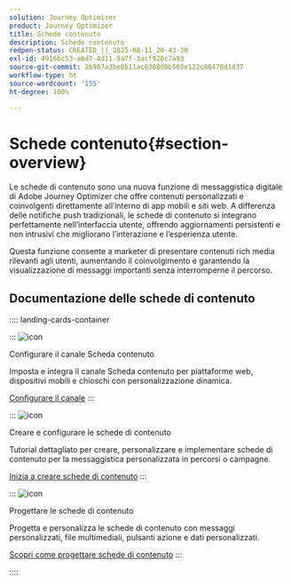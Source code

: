 ```yaml
---
solution: Journey Optimizer
product: Journey Optimizer
title: Schede contenuto
description: Schede contenuto
redpen-status: CREATED_||_2025-08-11_20-43-30
exl-id: 4916bc53-a6d7-4d11-9a7f-3acf920c7a93
source-git-commit: 2b907a3be8b11ac6308d0b563e122c88478d1d37
workflow-type: ht
source-wordcount: '155'
ht-degree: 100%

---
```


# Schede contenuto{#section-overview}

Le schede di contenuto sono una nuova funzione di messaggistica digitale di Adobe Journey Optimizer che offre contenuti personalizzati e coinvolgenti direttamente all’interno di app mobili e siti web. A differenza delle notifiche push tradizionali, le schede di contenuto si integrano perfettamente nell’interfaccia utente, offrendo aggiornamenti persistenti e non intrusivi che migliorano l’interazione e l’esperienza utente.

Questa funzione consente a marketer di presentare contenuti rich media rilevanti agli utenti, aumentando il coinvolgimento e garantendo la visualizzazione di messaggi importanti senza interromperne il percorso.

## Documentazione delle schede di contenuto

:::: landing-cards-container

:::
![icon](https://cdn.experienceleague.adobe.com/icons/gear.svg)

Configurare il canale Scheda contenuto

Imposta e integra il canale Scheda contenuto per piattaforme web, dispositivi mobili e chioschi con personalizzazione dinamica.

[Configurare il canale](configure-landing-page.md)
:::

:::
![icon](https://cdn.experienceleague.adobe.com/icons/circle-play.svg)

Creare e configurare le schede di contenuto

Tutorial dettagliato per creare, personalizzare e implementare schede di contenuto per la messaggistica personalizzata in percorsi o campagne.

[Inizia a creare schede di contenuto](../using/content-card/create-content-card.md)
:::

:::
![icon](https://cdn.experienceleague.adobe.com/icons/puzzle-piece.svg)

Progettare le schede di contenuto

Progetta e personalizza le schede di contenuto con messaggi personalizzati, file multimediali, pulsanti azione e dati personalizzati.

[Scopri come progettare schede di contenuto](../using/content-card/design-content-card.md)
:::

::::
